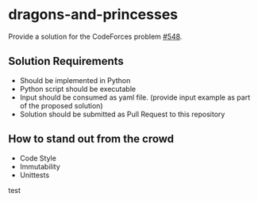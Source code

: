 # dragons-and-princesses

Provide a solution for the CodeForces problem [#548](https://codeforces.com/problemsets/acmsguru/problem/99999/548).

## Solution Requirements
- Should be implemented in Python
- Python script should be executable 
- Input should be consumed as yaml file. (provide input example as part of the proposed solution)
- Solution should be submitted as Pull Request to this repository

## How to stand out from the crowd
- Code Style
- Immutability
- Unittests

test
